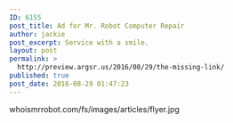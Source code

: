 ```yaml
---
ID: 6155
post_title: Ad for Mr. Robot Computer Repair
author: jackie
post_excerpt: Service with a smile.
layout: post
permalink: >
  http://preview.argsr.us/2016/08/29/the-missing-link/
published: true
post_date: 2016-08-29 01:47:23
---
```

whoismrrobot.com/fs/images/articles/flyer.jpg